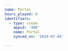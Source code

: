 ```yaml
---
name: Portal
hours_played: 0
identifiers:
  - type: steam
    appid: '400'
    name: Portal
    synced_on: '2024-07-04'

---
```

